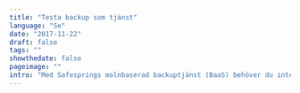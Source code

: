 ```yaml
---
title: "Testa backup som tjänst"
language: "Se"
date: "2017-11-22"
draft: false
tags: ""
showthedate: false
pageimage: ""
intro: "Med Safesprings molnbaserad backuptjänst (BaaS) behöver du inte investera i egen hård- eller mjukvara. Betala bara för mängden data som sparas i tjänsten!"
---
```

